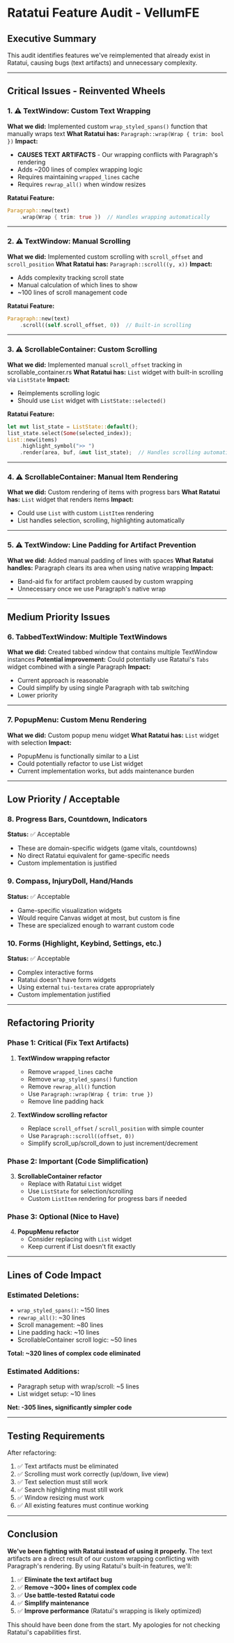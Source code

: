 # Ratatui Feature Audit - VellumFE

## Executive Summary
This audit identifies features we've reimplemented that already exist in Ratatui, causing bugs (text artifacts) and unnecessary complexity.

---

## Critical Issues - Reinvented Wheels

### 1. ⚠️ **TextWindow: Custom Text Wrapping**
**What we did:** Implemented custom `wrap_styled_spans()` function that manually wraps text
**What Ratatui has:** `Paragraph::wrap(Wrap { trim: bool })`
**Impact:**
- **CAUSES TEXT ARTIFACTS** - Our wrapping conflicts with Paragraph's rendering
- Adds ~200 lines of complex wrapping logic
- Requires maintaining `wrapped_lines` cache
- Requires `rewrap_all()` when window resizes

**Ratatui Feature:**
```rust
Paragraph::new(text)
    .wrap(Wrap { trim: true })  // Handles wrapping automatically
```

---

### 2. ⚠️ **TextWindow: Manual Scrolling**
**What we did:** Implemented custom scrolling with `scroll_offset` and `scroll_position`
**What Ratatui has:** `Paragraph::scroll((y, x))`
**Impact:**
- Adds complexity tracking scroll state
- Manual calculation of which lines to show
- ~100 lines of scroll management code

**Ratatui Feature:**
```rust
Paragraph::new(text)
    .scroll((self.scroll_offset, 0))  // Built-in scrolling
```

---

### 3. ⚠️ **ScrollableContainer: Custom Scrolling**
**What we did:** Implemented manual `scroll_offset` tracking in scrollable_container.rs
**What Ratatui has:** `List` widget with built-in scrolling via `ListState`
**Impact:**
- Reimplements scrolling logic
- Should use `List` widget with `ListState::selected()`

**Ratatui Feature:**
```rust
let mut list_state = ListState::default();
list_state.select(Some(selected_index));
List::new(items)
    .highlight_symbol(">> ")
    .render(area, buf, &mut list_state);  // Handles scrolling automatically
```

---

### 4. ⚠️ **ScrollableContainer: Manual Item Rendering**
**What we did:** Custom rendering of items with progress bars
**What Ratatui has:** `List` widget that renders items
**Impact:**
- Could use `List` with custom `ListItem` rendering
- List handles selection, scrolling, highlighting automatically

---

### 5. ⚠️ **TextWindow: Line Padding for Artifact Prevention**
**What we did:** Added manual padding of lines with spaces
**What Ratatui handles:** Paragraph clears its area when using native wrapping
**Impact:**
- Band-aid fix for artifact problem caused by custom wrapping
- Unnecessary once we use Paragraph's native wrap

---

## Medium Priority Issues

### 6. **TabbedTextWindow: Multiple TextWindows**
**What we did:** Created tabbed window that contains multiple TextWindow instances
**Potential improvement:** Could potentially use Ratatui's `Tabs` widget combined with a single Paragraph
**Impact:**
- Current approach is reasonable
- Could simplify by using single Paragraph with tab switching
- Lower priority

---

### 7. **PopupMenu: Custom Menu Rendering**
**What we did:** Custom popup menu widget
**What Ratatui has:** `List` widget with selection
**Impact:**
- PopupMenu is functionally similar to a List
- Could potentially refactor to use List widget
- Current implementation works, but adds maintenance burden

---

## Low Priority / Acceptable

### 8. **Progress Bars, Countdown, Indicators**
**Status:** ✅ Acceptable
- These are domain-specific widgets (game vitals, countdowns)
- No direct Ratatui equivalent for game-specific needs
- Custom implementation is justified

### 9. **Compass, InjuryDoll, Hand/Hands**
**Status:** ✅ Acceptable
- Game-specific visualization widgets
- Would require Canvas widget at most, but custom is fine
- These are specialized enough to warrant custom code

### 10. **Forms (Highlight, Keybind, Settings, etc.)**
**Status:** ✅ Acceptable
- Complex interactive forms
- Ratatui doesn't have form widgets
- Using external `tui-textarea` crate appropriately
- Custom implementation justified

---

## Refactoring Priority

### Phase 1: Critical (Fix Text Artifacts)
1. **TextWindow wrapping refactor**
   - Remove `wrapped_lines` cache
   - Remove `wrap_styled_spans()` function
   - Remove `rewrap_all()` function
   - Use `Paragraph::wrap(Wrap { trim: true })`
   - Remove line padding hack

2. **TextWindow scrolling refactor**
   - Replace `scroll_offset` / `scroll_position` with simple counter
   - Use `Paragraph::scroll((offset, 0))`
   - Simplify scroll_up/scroll_down to just increment/decrement

### Phase 2: Important (Code Simplification)
3. **ScrollableContainer refactor**
   - Replace with Ratatui `List` widget
   - Use `ListState` for selection/scrolling
   - Custom `ListItem` rendering for progress bars if needed

### Phase 3: Optional (Nice to Have)
4. **PopupMenu refactor**
   - Consider replacing with `List` widget
   - Keep current if List doesn't fit exactly

---

## Lines of Code Impact

### Estimated Deletions:
- `wrap_styled_spans()`: ~150 lines
- `rewrap_all()`: ~30 lines
- Scroll management: ~80 lines
- Line padding hack: ~10 lines
- ScrollableContainer scroll logic: ~50 lines

**Total: ~320 lines of complex code eliminated**

### Estimated Additions:
- Paragraph setup with wrap/scroll: ~5 lines
- List widget setup: ~10 lines

**Net: -305 lines, significantly simpler code**

---

## Testing Requirements

After refactoring:
1. ✅ Text artifacts must be eliminated
2. ✅ Scrolling must work correctly (up/down, live view)
3. ✅ Text selection must still work
4. ✅ Search highlighting must still work
5. ✅ Window resizing must work
6. ✅ All existing features must continue working

---

## Conclusion

**We've been fighting with Ratatui instead of using it properly.** The text artifacts are a direct result of our custom wrapping conflicting with Paragraph's rendering. By using Ratatui's built-in features, we'll:

1. ✅ **Eliminate the text artifact bug**
2. ✅ **Remove ~300+ lines of complex code**
3. ✅ **Use battle-tested Ratatui code**
4. ✅ **Simplify maintenance**
5. ✅ **Improve performance** (Ratatui's wrapping is likely optimized)

This should have been done from the start. My apologies for not checking Ratatui's capabilities first.
